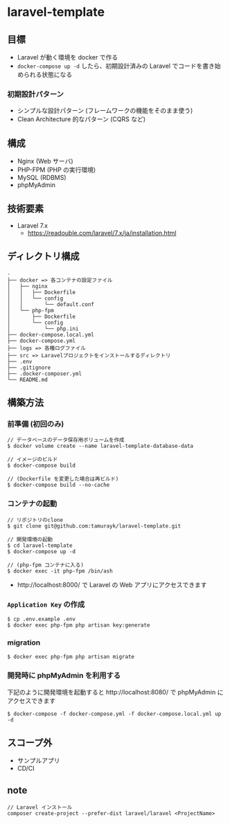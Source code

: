 # laravel-template

## 目標

- Laravel が動く環境を docker で作る
- `docker-compose up -d` したら、初期設計済みの Laravel でコードを書き始められる状態になる

### 初期設計パターン

- シンプルな設計パターン (フレームワークの機能をそのまま使う)
- Clean Architecture 的なパターン (CQRS など)

## 構成

- Nginx (Web サーバ)
- PHP-FPM (PHP の実行環境)
- MySQL (RDBMS)
- phpMyAdmin

## 技術要素

- Laravel 7.x
    - https://readouble.com/laravel/7.x/ja/installation.html

## ディレクトリ構成

```
.
├── docker => 各コンテナの設定ファイル
│   ├── nginx
│   │   ├── Dockerfile
│   │   └── config
│   │       └── default.conf
│   └── php-fpm
│       ├── Dockerfile
│       └── config
│           └── php.ini
├── docker-compose.local.yml
├── docker-compose.yml
├── logs => 各種ログファイル
├── src => Laravelプロジェクトをインストールするディレクトリ
├── .env
├── .gitignore
├── .docker-composer.yml
└── README.md
```


## 構築方法

### 前準備 (初回のみ)

```
// データベースのデータ保存用ボリュームを作成
$ docker volume create --name laravel-template-database-data

// イメージのビルド
$ docker-compose build

// (Dockerfile を変更した場合は再ビルド)
$ docker-compose build --no-cache
```

### コンテナの起動

```
// リポジトリのclone
$ git clone git@github.com:tamurayk/laravel-template.git

// 開発環境の起動
$ cd laravel-template
$ docker-compose up -d

// (php-fpm コンテナに入る)
$ docker exec -it php-fpm /bin/ash
```

- http://localhost:8000/ で Laravel の Web アプリにアクセスできます

### `Application Key` の作成

```
$ cp .env.example .env
$ docker exec php-fpm php artisan key:generate
```

### migration

```
$ docker exec php-fpm php artisan migrate
```

### 開発時に phpMyAdmin を利用する

下記のように開発環境を起動すると http://localhost:8080/ で phpMyAdmin にアクセスできます

```
$ docker-compose -f docker-compose.yml -f docker-compose.local.yml up -d
```

## スコープ外

- サンプルアプリ
- CD/CI

## note

```
// Laravel インストール
composer create-project --prefer-dist laravel/laravel <ProjectName>
```
